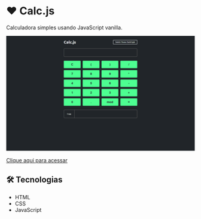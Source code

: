 # ❤ Calc.js

Calculadora simples usando JavaScript vanilla. 

![preview](./.github/preview.png)

[Clique aqui para acessar](https://paulo1402.github.io/CalcJs/)


## 🛠 Tecnologias

- HTML
- CSS
- JavaScript